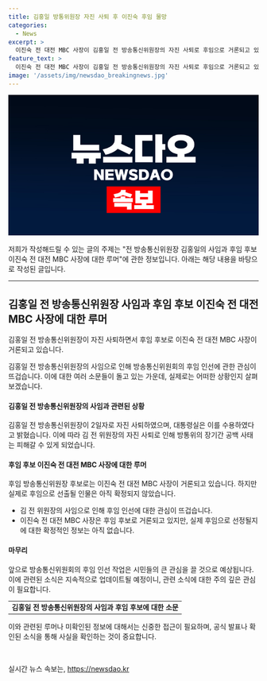 ```yaml
---
title: 김홍일 방통위원장 자진 사퇴 후 이진숙 후임 물망
categories:
  - News
excerpt: >
  이진숙 전 대전 MBC 사장이 김홍일 전 방송통신위원장의 자진 사퇴로 후임으로 거론되고 있다. 윤석열 대통령은 김 전 위원장의 사임을 수용하고, 현행법 위배로 탄핵 소추한 더불어민주당은 후임 인선에 대한 협조를 기대하기 어려워 보인다. 이에 따라 윤 대통령은 후임 인선에 속도를 낼 것으로 예상되며, 이진숙 전 대전 MBC 사장의 후임으로의 인선이 확실시되지는 않았지만 그 가능성이 제기되고 있다.
feature_text: >
  이진숙 전 대전 MBC 사장이 김홍일 전 방송통신위원장의 자진 사퇴로 후임으로 거론되고 있다. 윤석열 대통령은 김 전 위원장의 사임을 수용하고, 현행법 위배로 탄핵 소추한 더불어민주당은 후임 인선에 대한 협조를 기대하기 어려워 보인다. 이에 따라 윤 대통령은 후임 인선에 속도를 낼 것으로 예상되며, 이진숙 전 대전 MBC 사장의 후임으로의 인선이 확실시되지는 않았지만 그 가능성이 제기되고 있다.
image: '/assets/img/newsdao_breakingnews.jpg'
---
```


<p><img src="/assets/img/newsdao_breakingnews.jpg" alt="bookingtag 속보" /></p>

<p>저희가 작성해드릴 수 있는 글의 주제는 "전 방송통신위원장 김홍일의 사임과 후임 후보 이진숙 전 대전 MBC 사장에 대한 루머"에 관한 정보입니다. 아래는 해당 내용을 바탕으로 작성된 글입니다.</p>

<hr />

<h2 data-ke-size="size26">김홍일 전 방송통신위원장 사임과 후임 후보 이진숙 전 대전 MBC 사장에 대한 루머</h2>

<p>김홍일 전 방송통신위원장이 자진 사퇴하면서 후임 후보로 이진숙 전 대전 MBC 사장이 거론되고 있습니다.</p>

<p data-ke-size="size16">김홍일 전 방송통신위원장의 사임으로 인해 방송통신위원회의 후임 인선에 관한 관심이 뜨겁습니다. 이에 대한 여러 소문들이 돌고 있는 가운데, 실제로는 어떠한 상황인지 살펴보겠습니다.</p>

<h4>김홍일 전 방송통신위원장의 사임과 관련된 상황</h4>

<p>김홍일 전 방송통신위원장이 2일자로 자진 사퇴하였으며, 대통령실은 이를 수용하였다고 밝혔습니다. 이에 따라 김 전 위원장의 자진 사퇴로 인해 방통위의 장기간 공백 사태는 피해갈 수 있게 되었습니다.</p>

<h4>후임 후보 이진숙 전 대전 MBC 사장에 대한 루머</h4>

<p>후임 방송통신위원장 후보로는 이진숙 전 대전 MBC 사장이 거론되고 있습니다. 하지만 실제로 후임으로 선출될 인물은 아직 확정되지 않았습니다.</p>

<ul>
  <li>김 전 위원장의 사임으로 인해 후임 인선에 대한 관심이 뜨겁습니다.</li>
  <li>이진숙 전 대전 MBC 사장은 후임 후보로 거론되고 있지만, 실제 후임으로 선정될지에 대한 확정적인 정보는 아직 없습니다.</li>
</ul>

<h4>마무리</h4>

<p>앞으로 방송통신위원회의 후임 인선 작업은 시민들의 큰 관심을 끌 것으로 예상됩니다. 이에 관련된 소식은 지속적으로 업데이트될 예정이니, 관련 소식에 대한 주의 깊은 관심이 필요합니다.</p>

<table>
  <tr>
    <td style="text-align: center; height: 17px;"><b>김홍일 전 방송통신위원장의 사임과 후임 후보에 대한 소문</b></td>
  </tr>
</table>

<p>이와 관련된 루머나 미확인된 정보에 대해서는 신중한 접근이 필요하며, 공식 발표나 확인된 소식을 통해 사실을 확인하는 것이 중요합니다.</p>

<p data-ke-size="size16">&nbsp;</p>
실시간 뉴스 속보는, <a href="https://newsdao.kr" rel="dofollow">https://newsdao.kr</a>


